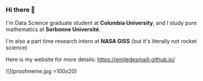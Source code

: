 ### Hi there 👋

<!--
**emileDesmaili/emileDesmaili** is a ✨ _special_ ✨ repository because its `README.md` (this file) appears on your GitHub profile.

Here are some ideas to get you started:

- 🔭 I’m currently working on ...
- 🌱 I’m currently learning ...
- 👯 I’m looking to collaborate on ...
- 🤔 I’m looking for help with ...
- 💬 Ask me about ...
- 📫 How to reach me: ...
- 😄 Pronouns: ...
- ⚡ Fun fact: ...
-->

I'm Data Science graduate student at **Columbia University**, and I study pure mathematics at **Sorbonne Université**. 

I'm also a part time research intern at **NASA GISS** (but it's literally not rocket science)

Here is my website for more details: https://emiledesmaili.github.io/

![](proofmeme.jpg =100x20)





